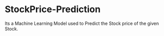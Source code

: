 # StockPrice-Prediction
Its a Machine Learning Model used to Predict the Stock price of the given Stock.
